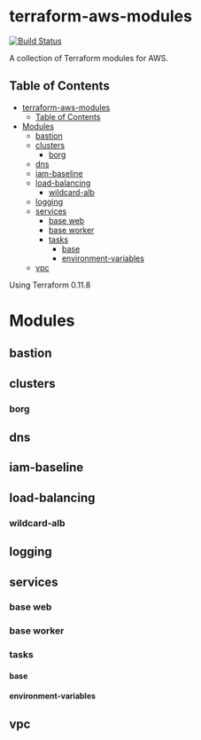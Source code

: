 # terraform-aws-modules
[![Build Status](https://travis-ci.org/digirati-co-uk/terraform-aws-modules.svg?branch=master)](https://travis-ci.org/digirati-co-uk/terraform-aws-modules)

A collection of Terraform modules for AWS.

## Table of Contents
<!-- TOC orderedList:false -->

- [terraform-aws-modules](#terraform-aws-modules)
  - [Table of Contents](#table-of-contents)
- [Modules](#modules)
  - [bastion](#bastion)
  - [clusters](#clusters)
    - [borg](#borg)
  - [dns](#dns)
  - [iam-baseline](#iam-baseline)
  - [load-balancing](#load-balancing)
    - [wildcard-alb](#wildcard-alb)
  - [logging](#logging)
  - [services](#services)
    - [base web](#base-web)
    - [base worker](#base-worker)
    - [tasks](#tasks)
      - [base](#base)
      - [environment-variables](#environment-variables)
  - [vpc](#vpc)

<!-- /TOC -->

Using Terraform 0.11.8

# Modules

## bastion

## clusters

### borg

## dns

## iam-baseline

## load-balancing

### wildcard-alb

## logging

## services

### base web

### base worker

### tasks

#### base

#### environment-variables

## vpc
